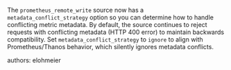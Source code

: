 The `prometheus_remote_write` source now has a `metadata_conflict_strategy` option so you can determine how to handle conflicting metric metadata. By default, the source continues to reject requests with conflicting metadata (HTTP 400 error) to maintain backwards compatibility. Set `metadata_conflict_strategy` to `ignore` to align with Prometheus/Thanos behavior, which silently ignores metadata conflicts.

authors: elohmeier
